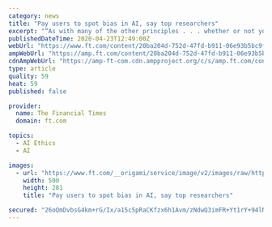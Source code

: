 ```yaml
---
category: news
title: "Pay users to spot bias in AI, say top researchers"
excerpt: "“As with many of the other principles . . . whether or not you really want one of them is a trade-off.” Other experts said that the need for actionable ethics extended beyond the development phase. “Because AI systems keep learning on the data which they are offered, they change their behaviour,” said Mariarosaria ..."
publishedDateTime: 2020-04-23T12:49:00Z
webUrl: "https://www.ft.com/content/20ba204d-752d-47fd-b911-06e93b5bc9fd"
ampWebUrl: "https://amp.ft.com/content/20ba204d-752d-47fd-b911-06e93b5bc9fd"
cdnAmpWebUrl: "https://amp-ft-com.cdn.ampproject.org/c/s/amp.ft.com/content/20ba204d-752d-47fd-b911-06e93b5bc9fd"
type: article
quality: 59
heat: 59
published: false

provider:
  name: The Financial Times
  domain: ft.com

topics:
  - AI Ethics
  - AI

images:
  - url: "https://www.ft.com/__origami/service/image/v2/images/raw/https%3A%2F%2Fd1e00ek4ebabms.cloudfront.net%2Fproduction%2F3149266d-6582-439d-8756-6905bdc2c2f4.jpg?source=google-amp&fit=scale-down&width=500"
    width: 500
    height: 281
    title: "Pay users to spot bias in AI, say top researchers"

secured: "26oQmDvbsG4km+rG/Ix/a15c5pRaCKfzx6h1Avm/zNdwQ3imFR+Yt1rY+94lN0mguzKgnhDB2gkm0hGrOq8ZE47KViywwIicPz9PzAGzRF7xQfFXTyCx+z3JAzzGZ1Tf03ND34ans+qB8yTyVZLj8u9v24+XIJmfu2XBAHhTst8U2nOhpG2/DCMF8LMZHJQplQE2A45r36tuji1i8vCDe0Lb7RJrIwfwYX6UkDcSn6FvA6OOyIB7tpQCmhSOoqciDPvvHmNgWVIL1MD4M3WT7Sxy3Zl3ZPDFZ30z7NGMQVVnLdHDxoblBbAFmamD6DWY;IgHHazcB4L1zmJthupra3A=="
---
```


